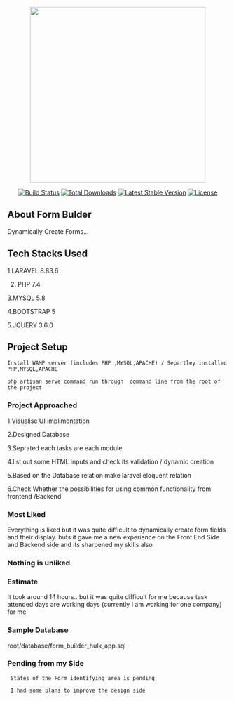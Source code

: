 <p align="center"><a href="https://laravel.com" target="_blank"><img src="https://raw.githubusercontent.com/laravel/art/master/logo-lockup/5%20SVG/2%20CMYK/1%20Full%20Color/laravel-logolockup-cmyk-red.svg" width="400"></a></p>

<p align="center">
<a href="https://travis-ci.org/laravel/framework"><img src="https://travis-ci.org/laravel/framework.svg" alt="Build Status"></a>
<a href="https://packagist.org/packages/laravel/framework"><img src="https://img.shields.io/packagist/dt/laravel/framework" alt="Total Downloads"></a>
<a href="https://packagist.org/packages/laravel/framework"><img src="https://img.shields.io/packagist/v/laravel/framework" alt="Latest Stable Version"></a>
<a href="https://packagist.org/packages/laravel/framework"><img src="https://img.shields.io/packagist/l/laravel/framework" alt="License"></a>
</p>

## About Form Bulder

Dynamically Create  Forms...


## Tech Stacks Used

   1.LARAVEL 8.83.6
   
   2. PHP 7.4

   3.MYSQL 5.8
   
   4.BOOTSTRAP 5
   
   5.JQUERY 3.6.0 

## Project Setup

    Install WAMP server (includes PHP ,MYSQL,APACHE) / Separtley installed PHP,MYSQL,APACHE
     
    php artisan serve command run through  command line from the root of the project
  

### Project Approached
  
   1.Visualise UI implimentation 
   
   2.Designed Database
   
   3.Seprated each tasks are each module
   
   4.list out some HTML inputs and check its validation / dynamic creation 
   
   5.Based on the Database relation make laravel eloquent relation
   
   6.Check Whether the possibilities for using common functionality from frontend /Backend
   
   ### Most Liked 
   
   Everything is liked but it was quite difficult to dynamically create form fields and their display.
   buts it gave me a new experience on the Front End Side and Backend side and its sharpened my skills also
   
   ### Nothing is unliked
   
   ### Estimate
   
   It took  around 14 hours.. but it was quite difficult for me because task attended days are working days (currently I am working for one company) for me
   
   ### Sample Database
   
   root/database/form_builder_hulk_app.sql
   
   ### Pending from my Side 
   
     States of the Form identifying area is pending 
     
     I had some plans to improve the design side
     
     
   
     
     
   
   



